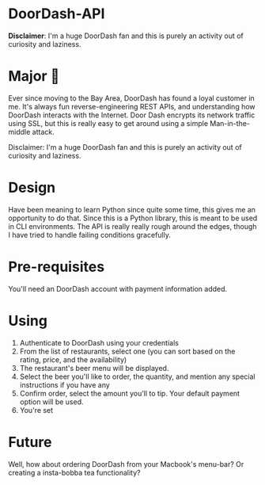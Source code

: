 # DoorDash-API

**Disclaimer**: I'm a huge DoorDash fan and this is purely an activity out of curiosity and laziness.

# Major 🔑

Ever since moving to the Bay Area, DoorDash has found a loyal customer in me. It's always fun reverse-engineering REST APIs, and understanding how DoorDash interacts with the Internet. Door Dash encrypts its network traffic using SSL, but this is really easy to get around using a simple Man-in-the-middle attack.

Disclaimer: I'm a huge DoorDash fan and this is purely an activity out of curiosity and laziness.

# Design

Have been meaning to learn Python since quite some time, this gives me an opportunity to do that. Since this is a Python library, this is meant to be used in CLI environments. The API is really really rough around the edges, though I have tried to handle failing conditions gracefully.

# Pre-requisites

You'll need an DoorDash account with payment information added.

# Using

1. Authenticate to DoorDash using your credentials
2. From the list of restaurants, select one (you can sort based on the rating, price, and the availability)
3. The restaurant's beer menu will be displayed.
4. Select the beer you'll like to order, the quantity, and mention any special instructions if you have any
5. Confirm order, select the amount you'll to tip. Your default payment option will be used.
6. You're set

# Future

Well, how about ordering DoorDash from your Macbook's menu-bar? Or creating a insta-bobba tea functionality? 